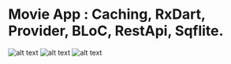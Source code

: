 # Movie App : Caching, RxDart, Provider, BLoC, RestApi, Sqflite.

![alt text]("https://github.com/mmolaei7878/MovieFlutter/blob/main/Pics/1.jpg") 
![alt text]("https://github.com/mmolaei7878/MovieFlutter/blob/main/Pics/2.jpg") 
![alt text]("https://github.com/mmolaei7878/MovieFlutter/blob/main/Pics/3.jpg") 

